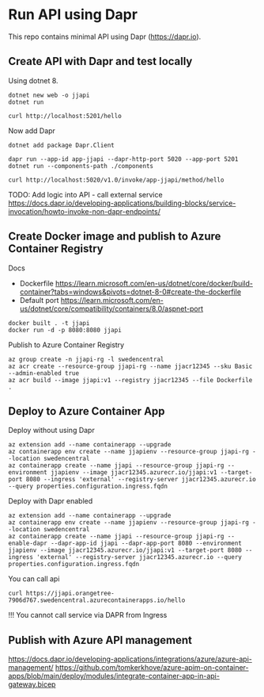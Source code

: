 # Run API using Dapr 
This repo contains minimal API using Dapr (https://dapr.io).

## Create API with Dapr and test locally

Using dotnet 8.

```
dotnet new web -o jjapi
dotnet run

curl http://localhost:5201/hello
```

Now add Dapr

```
dotnet add package Dapr.Client

dapr run --app-id app-jjapi --dapr-http-port 5020 --app-port 5201 dotnet run --components-path ./components

curl http://localhost:5020/v1.0/invoke/app-jjapi/method/hello
```

TODO: Add logic into API - call external service https://docs.dapr.io/developing-applications/building-blocks/service-invocation/howto-invoke-non-dapr-endpoints/

## Create Docker image and publish to Azure Container Registry

Docs 
- Dockerfile https://learn.microsoft.com/en-us/dotnet/core/docker/build-container?tabs=windows&pivots=dotnet-8-0#create-the-dockerfile
- Default port https://learn.microsoft.com/en-us/dotnet/core/compatibility/containers/8.0/aspnet-port

```
docker built . -t jjapi
docker run -d -p 8080:8080 jjapi
```

Publish to Azure Container Registry

```
az group create -n jjapi-rg -l swedencentral
az acr create --resource-group jjapi-rg --name jjacr12345 --sku Basic --admin-enabled true
az acr build --image jjapi:v1 --registry jjacr12345 --file Dockerfile .
```

## Deploy to Azure Container App

Deploy without using Dapr
```
az extension add --name containerapp --upgrade
az containerapp env create --name jjapienv --resource-group jjapi-rg --location swedencentral
az containerapp create --name jjapi --resource-group jjapi-rg --environment jjapienv --image jjacr12345.azurecr.io/jjapi:v1 --target-port 8080 --ingress 'external' --registry-server jjacr12345.azurecr.io --query properties.configuration.ingress.fqdn
```

Deploy with Dapr enabled
```
az extension add --name containerapp --upgrade
az containerapp env create --name jjapienv --resource-group jjapi-rg --location swedencentral
az containerapp create --name jjapi --resource-group jjapi-rg --enable-dapr --dapr-app-id jjapi --dapr-app-port 8080 --environment jjapienv --image jjacr12345.azurecr.io/jjapi:v1 --target-port 8080 --ingress 'external' --registry-server jjacr12345.azurecr.io --query properties.configuration.ingress.fqdn
```

You can call api
```
curl https://jjapi.orangetree-7906d767.swedencentral.azurecontainerapps.io/hello
```

!!! You cannot call service via DAPR from Ingress

## Publish with Azure API management

https://docs.dapr.io/developing-applications/integrations/azure/azure-api-management/
https://github.com/tomkerkhove/azure-apim-on-container-apps/blob/main/deploy/modules/integrate-container-app-in-api-gateway.bicep